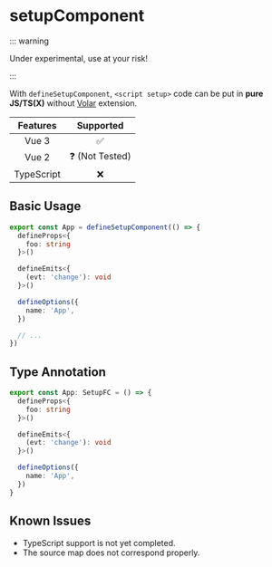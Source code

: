 # setupComponent

::: warning

Under experimental, use at your risk!

:::

With `defineSetupComponent`, `<script setup>` code can be put in **pure JS/TS(X)** without [Volar](https://github.com/johnsoncodehk/volar) extension.

|  Features  |        Supported        |
| :--------: | :---------------------: |
|   Vue 3    |   :white_check_mark:    |
|   Vue 2    | :question: (Not Tested) |
| TypeScript |           :x:           |

## Basic Usage

```ts
export const App = defineSetupComponent(() => {
  defineProps<{
    foo: string
  }>()

  defineEmits<{
    (evt: 'change'): void
  }>()

  defineOptions({
    name: 'App',
  })

  // ...
})
```

## Type Annotation

```ts
export const App: SetupFC = () => {
  defineProps<{
    foo: string
  }>()

  defineEmits<{
    (evt: 'change'): void
  }>()

  defineOptions({
    name: 'App',
  })
}
```

## Known Issues

- TypeScript support is not yet completed.
- The source map does not correspond properly.

